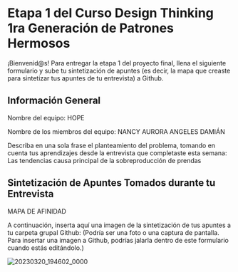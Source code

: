 # Etapa 1 del Curso Design Thinking 1ra Generación de Patrones Hermosos

¡Bienvenid@s!
Para entregar la etapa 1 del proyecto final, llena el siguiente formulario y sube tu sintetización de apuntes (es decir, la mapa que creaste para sintetizar tus apuntes de tu entrevista) a Github.

## Información General

Nombre del equipo: HOPE

Nombre de los miembros del equipo: NANCY AURORA ANGELES DAMIÁN

Describa en una sola frase el planteamiento del problema, tomando en cuenta tus aprendizajes desde la entrevista que completaste esta semana: Las tendencias causa principal de la sobreproducción de prendas

## Sintetización de Apuntes Tomados durante tu Entrevista
MAPA DE AFINIDAD

A continuación, inserta aquí una imagen de la sintetización de tus apuntes a tu carpeta grupal Github: 
(Podría ser una foto o una captura de pantalla. Para insertar una imagen a Github, podrías jalarla dentro de este formulario cuando estás editándolo.)


![20230320_194602_0000](https://user-images.githubusercontent.com/126962371/226500839-7ebec65c-17ce-493c-98f8-63391581ed72.png)
